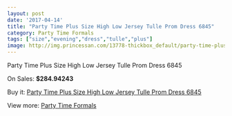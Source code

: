 ```yaml
---
layout: post
date: '2017-04-14'
title: "Party Time Plus Size High Low Jersey Tulle Prom Dress 6845"
category: Party Time Formals
tags: ["size","evening","dress","tulle","plus"]
image: http://img.princessan.com/13778-thickbox_default/party-time-plus-size-high-low-jersey-tulle-prom-dress-6845.jpg
---
```

Party Time Plus Size High Low Jersey Tulle Prom Dress 6845

On Sales: **$284.94243**
<a href="https://www.princessan.com/en/party-time-formals/6480-party-time-plus-size-high-low-jersey-tulle-prom-dress-6845.html"><amp-img layout="responsive" width="600" height="600" src="//img.princessan.com/13778-thickbox_default/party-time-plus-size-high-low-jersey-tulle-prom-dress-6845.jpg" alt="Party Time Plus Size High Low Jersey Tulle Prom Dress 6845 0" /></a>
<a href="https://www.princessan.com/en/party-time-formals/6480-party-time-plus-size-high-low-jersey-tulle-prom-dress-6845.html"><amp-img layout="responsive" width="600" height="600" src="//img.princessan.com/13780-thickbox_default/party-time-plus-size-high-low-jersey-tulle-prom-dress-6845.jpg" alt="Party Time Plus Size High Low Jersey Tulle Prom Dress 6845 1" /></a>
<a href="https://www.princessan.com/en/party-time-formals/6480-party-time-plus-size-high-low-jersey-tulle-prom-dress-6845.html"><amp-img layout="responsive" width="600" height="600" src="//img.princessan.com/13779-thickbox_default/party-time-plus-size-high-low-jersey-tulle-prom-dress-6845.jpg" alt="Party Time Plus Size High Low Jersey Tulle Prom Dress 6845 2" /></a>

Buy it: [Party Time Plus Size High Low Jersey Tulle Prom Dress 6845](https://www.princessan.com/en/party-time-formals/6480-party-time-plus-size-high-low-jersey-tulle-prom-dress-6845.html "Party Time Plus Size High Low Jersey Tulle Prom Dress 6845")

View more: [Party Time Formals](https://www.princessan.com/en/51-party-time-formals "Party Time Formals")
